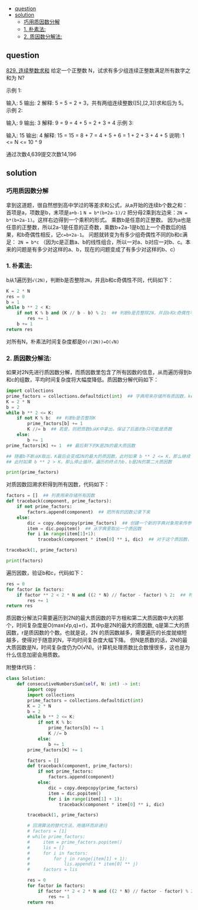 <!-- TOC -->

- [question](#question)
- [solution](#solution)
    - [巧用质因数分解](#巧用质因数分解)
    - [1. 朴素法:](#1-朴素法)
    - [2. 质因数分解法:](#2-质因数分解法)

<!-- /TOC -->
## question
[829. 连续整数求和](https://leetcode-cn.com/problems/consecutive-numbers-sum/)
给定一个正整数 N，试求有多少组连续正整数满足所有数字之和为 N?

示例 1:

输入: 5
输出: 2
解释: 5 = 5 = 2 + 3，共有两组连续整数([5],[2,3])求和后为 5。
示例 2:

输入: 9
输出: 3
解释: 9 = 9 = 4 + 5 = 2 + 3 + 4
示例 3:

输入: 15
输出: 4
解释: 15 = 15 = 8 + 7 = 4 + 5 + 6 = 1 + 2 + 3 + 4 + 5
说明: 1 <= N <= 10 ^ 9

通过次数4,639提交次数14,196

## solution

### 巧用质因数分解

拿到这道题，很自然想到高中学过的等差求和公式，从a开始的连续b个数之和：
首项是a，项数是b，末项是`a+b-1`
`N = b*(b+2a-1)/2`
把分母2乘到左边来：`2N = b*(b+2a-1)`。这样右边得到一个乘积的形式。
乘数b是任意的正整数。
因为a也是任意的正整数，所以2a-1是任意的正奇数，乘数b+2a-1是b加上一个奇数后的结果，和b奇偶性相反，记`c=b+2a-1`。
问题就转变为有多少组奇偶性不同的b和c满足：
`2N = b*c`
（因为c是正数a、b的线性组合，所以一对a、b对应一对b、c。本来的问题是有多少对这样的a、b，现在的问题变成了有多少对这样的b、c）
### 1. 朴素法:
b从1遍历到`√(2N)`，判断b是否整除`2N`，并且b和c奇偶性不同，代码如下：

```py
K = 2 * N
res = 0
b = 1
while b ** 2 < K: 
    if not K % b and (K // b - b) % 2:  ## 判断b是否整除2N，并且b和c奇偶性不同
        res += 1
    b += 1
return res
```
对所有N，朴素法时间复杂度都是`O(√(2N))=O(√N)`
### 2. 质因数分解法:
如果对2N先进行质因数分解，而质因数里包含了所有因数的信息，从而遍历得到b和c的组数，平均时间复杂度将大幅度降低。质因数分解代码如下：

```py
import collections
prime_factors = collections.defaultdict(int)  ## 字典用来存储所有质因数，key是质因数，value是质因数的次数
K = 2 * N
b = 2
while b ** 2 <= K:
    if not K % b:  ## 判断b是否整除K
        prime_factors[b] += 1
        K //= b  ## 若是，则把质数b从K中拿出，保证了后面的b只可能是质数
    else:
        b += 1
prime_factors[K] += 1  ## 最后剩下的K是2N的最大质因数

## 随着b不断从K取出，K最后会变成2N的最大的质因数，此时如果 b ** 2 <= K，那么继续 b += 1，遍历的终点为√K
## 此时如果 b ** 2 > K，那么停止循环，遍历的终点为b，b是2N的第二大质因数

print(prime_factors)
```
对质因数回溯求积得到所有因数，代码如下：

```py
factors = []  ## 列表用来存储所有因数
def traceback(component, prime_factors):
    if not prime_factors:
        factors.append(component)  ## 把所有的因数记录下来
    else:
        dic = copy.deepcopy(prime_factors)  ## 创建一个新的字典对象用来传参
        item = dic.popitem()  ## 从字典里取出一个质因数
        for i in range(item[1]+1):
            traceback(component * item[0] ** i, dic)  ## 对于这个质因数，考虑其在因数中可以出现的次数，最少0次，最多item[1]次

traceback(1, prime_factors)

print(factors)
```
遍历因数，验证b和c，代码如下：

```py
res = 0
for factor in factors:
    if factor ** 2 < 2 * N and ((2 * N) // factor - factor) % 2:  ## 判断大小两个因数是否奇偶性不同
        res += 1
return res
```
质因数分解法只需要遍历到2N的最大质因数的平方根和第二大质因数中大的那个，时间复杂度是O(max(√p,q)+r)，其中p是2N的最大的质因数, q是第二大的质因数，r是质因数的个数。也就是说，2N 的质因数越多，需要遍历的长度就缩短越多，使得对于随意的N，平均时间复杂度大幅下降。
但N是质数的话，2N的最大质因数是N，时间复杂度仍为O(√N)。计算机处理质数比合数慢很多，这也是为什么信息加密会用质数。

附整体代码：

```py
class Solution:
    def consecutiveNumbersSum(self, N: int) -> int:
        import copy
        import collections
        prime_factors = collections.defaultdict(int)
        K = 2 * N
        b = 2
        while b ** 2 <= K:
            if not K % b:
                prime_factors[b] += 1
                K //= b
            else:
                b += 1
        prime_factors[K] += 1

        factors = []
        def traceback(component, prime_factors):
            if not prime_factors:
                factors.append(component)
            else:
                dic = copy.deepcopy(prime_factors)
                item = dic.popitem()
                for i in range(item[1] + 1):
                    traceback(component * item[0] ** i, dic)

        traceback(1, prime_factors)

        # 回溯算法的替代方法，用循环而非递归
        # factors = [1]
        # while prime_factors:
        #     item = prime_factors.popitem()
        #     lis = []
        #     for i in factors:
        #         for j in range(item[1] + 1):
        #             lis.append(i * item[0] ** j)
        #     factors = lis

        res = 0
        for factor in factors:
            if factor ** 2 < 2 * N and ((2 * N) // factor - factor) % 2:
                res += 1
        return res
```